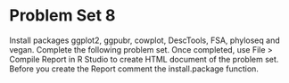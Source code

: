 # Problem Set 8
Install packages ggplot2, ggpubr, cowplot, DescTools, FSA, phyloseq and vegan. Complete the following problem set. Once completed, use File > Compile Report in R Studio to create HTML document of the problem set. Before you create the Report comment the install.package function. 
